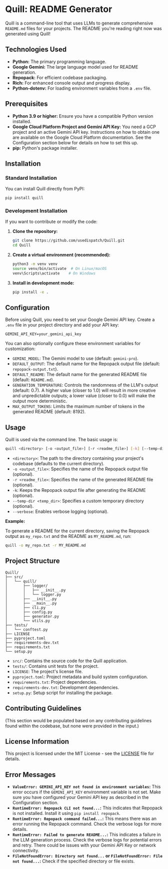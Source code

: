 # Quill: README Generator

Quill is a command-line tool that uses LLMs to generate comprehensive `README.md` files for your projects. The README you're reading right now was generated using Quill!

## Technologies Used

* **Python:** The primary programming language.
* **Google Gemini:** The large language model used for README generation.
* **Repopack:** For efficient codebase packaging.
* **Rich:** For enhanced console output and progress display.
* **Python-dotenv:** For loading environment variables from a `.env` file.

## Prerequisites

* **Python 3.9 or higher:** Ensure you have a compatible Python version installed.
* **Google Cloud Platform Project and Gemini API Key:** You need a GCP project and an active Gemini API key. Instructions on how to obtain one are available on the Google Cloud Platform documentation. See the Configuration section below for details on how to set this up.
* **pip:** Python's package installer.

## Installation

### Standard Installation

You can install Quill directly from PyPI:

```bash
pip install quill
```

### Development Installation

If you want to contribute or modify the code:

1. **Clone the repository:**
   ```bash
   git clone https://github.com/usedispatch/Quill.git
   cd Quill
   ```

2. **Create a virtual environment (recommended):**
   ```bash
   python3 -m venv venv
   source venv/bin/activate  # On Linux/macOS
   venv\Scripts\activate    # On Windows
   ```

3. **Install in development mode:**
   ```bash
   pip install -e .
   ```

## Configuration

Before using Quill, you need to set your Google Gemini API key. Create a `.env` file in your project directory and add your API key:

```
GEMINI_API_KEY=your_gemini_api_key
```

You can also optionally configure these environment variables for customization:

* `GEMINI_MODEL`: The Gemini model to use (default: `gemini-pro`).
* `DEFAULT_OUTPUT`: The default name for the Repopack output file (default: `repopack-output.txt`).
* `DEFAULT_README`: The default name for the generated README file (default: `README.md`).
* `GENERATION_TEMPERATURE`: Controls the randomness of the LLM's output (default: 0.7). A higher value (closer to 1.0) will result in more creative and unpredictable outputs; a lower value (closer to 0.0) will make the output more deterministic.
* `MAX_OUTPUT_TOKENS`: Limits the maximum number of tokens in the generated README (default: 8192).

## Usage

Quill is used via the command line. The basic usage is:

```bash
quill <directory> [-o <output_file>] [-r <readme_file>] [-k] [--temp-dir <temp_dir>] [--verbose]
```

* `<directory>`: The path to the directory containing your project's codebase (defaults to the current directory).
* `-o <output_file>`: Specifies the name of the Repopack output file (optional).
* `-r <readme_file>`: Specifies the name of the generated README file (optional).
* `-k`: Keeps the Repopack output file after generating the README (optional).
* `--temp-dir <temp_dir>`: Specifies a custom temporary directory (optional).
* `--verbose`: Enables verbose logging (optional).

**Example:**

To generate a README for the current directory, saving the Repopack output as `my_repo.txt` and the README as `MY_README.md`, run:

```bash
quill -o my_repo.txt -r MY_README.md
```

## Project Structure

```
Quill/
├── src/
│   └── quill/
│       ├── logger/
│       │   ├── __init__.py
│       │   └── logger.py
│       ├── __init__.py
│       ├── __main__.py
│       ├── cli.py
│       ├── config.py
│       ├── generator.py
│       └── utils.py
├── tests/
│   └── conftest.py
├── LICENSE
├── pyproject.toml
├── requirements-dev.txt
├── requirements.txt
└── setup.py
```

* `src/`: Contains the source code for the Quill application.
* `tests/`: Contains unit tests for the project.
* `LICENSE`: The project's license file.
* `pyproject.toml`: Project metadata and build system configuration.
* `requirements.txt`: Project dependencies.
* `requirements-dev.txt`: Development dependencies.
* `setup.py`: Setup script for installing the package.

## Contributing Guidelines

(This section would be populated based on any contributing guidelines found within the codebase, but none were provided in the input.)

## License Information

This project is licensed under the MIT License - see the [LICENSE](LICENSE) file for details.

## Error Messages

* **`ValueError: GEMINI_API_KEY not found in environment variables`:** This error occurs if the `GEMINI_API_KEY` environment variable is not set. Make sure you have configured your Gemini API key as described in the Configuration section.
* **`RuntimeError: Repopack CLI not found...`:** This indicates that Repopack is not installed. Install it using `pip install repopack`.
* **`RuntimeError: Repopack command failed...`:** This means there was an error running the Repopack command. Check the verbose logs for more details.
* **`RuntimeError: Failed to generate README...`:** This indicates a failure in the LLM generation process. Check the verbose logs for potential errors and retry. There could be issues with your Gemini API Key or network connectivity.
* **`FileNotFoundError: Directory not found...` or `FileNotFoundError: File not found...`:** Check if the specified directory or file exists.
